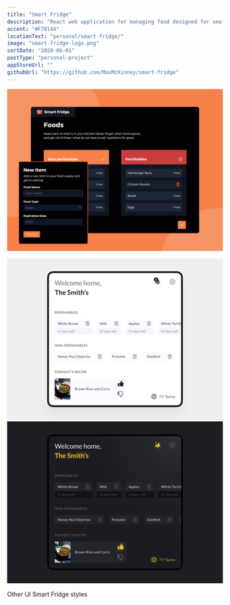 ```yaml
---
title: "Smart Fridge"
description: "React web application for managing food designed for small screens. Express and REST backend with local lowdb for storage."
accent: "#F7814A"
locationText: "personal/smart-fridge/"
image: "smart-fridge-logo.png"
sortDate: "2020-06-01"
postType: "personal-project"
appStoreUrl: ""
githubUrl: "https://github.com/MaxMcKinney/smart-fridge"
---
```


![Get Sum Image](smart-fridge-dribbble.png)

<div class="photo-grid">
    <img src="smart-fridge-v2-light.png">
    <img src="smart-fridge-v2-dark.png">
</div>
<p class="photo-grid-subtitle">Other UI Smart Fridge styles</p>